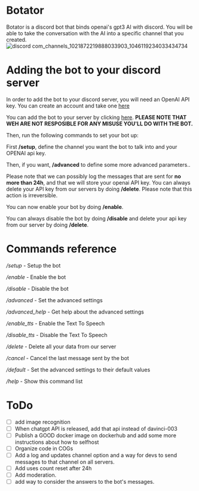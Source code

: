 # Botator
Botator is a discord bot that binds openai's gpt3 AI with discord. You will be able to take the conversation with the AI into a specific channel that you created.
![discord com_channels_1021872219888033903_1046119234033434734](https://user-images.githubusercontent.com/75439456/204105583-2abb2d77-9404-4558-bd3e-c1a70b939758.png)

# Adding the bot to your discord server
In order to add the bot to your discord server, you will need  an OpenAI API key. You can create an account and take one [here](https://beta.openai.com/account/api-keys)

You can add the bot to your server by clicking [here](https://discord.com/api/oauth2/authorize?client_id=1046051875755134996&permissions=2214808576&scope=applications.commands%20bot). **PLEASE NOTE THAT WEH ARE NOT RESPOSIBLE FOR ANY MISUSE YOU'LL DO WITH THE BOT.**

Then, run the following commands to set your bot up:

First **/setup**, define the channel you want the bot to talk into and your OPENAI api key.

Then, if you want, **/advanced** to define some more advanced parameters..

Please note that we can possibly log the messages that are sent for **no more than 24h**, and that we will store your openai API key. You can always delete your API key from our servers by doing **/delete**. Please note that this action is irreversible.

You can now enable your bot by doing **/enable**.

You can always disable the bot by doing **/disable** and delete your api key from our server by doing **/delete**.

# Commands reference
*/setup* - Setup the bot

*/enable* - Enable the bot

*/disable* - Disable the bot

*/advanced* - Set the advanced settings

*/advanced_help* - Get help about the advanced settings

*/enable_tts* - Enable the Text To Speech

*/disable_tts* - Disable the Text To Speech

*/delete* - Delete all your data from our server

*/cancel* - Cancel the last message sent by the bot

*/default* - Set the advanced settings to their default values

*/help* - Show this command list

# ToDo
- [ ] add image recognition
- [ ] When chatgpt API is released, add that api instead of davinci-003
- [ ] Publish a GOOD docker image on dockerhub and add some more instructions about how to selfhost
- [ ] Organize code in COGs
- [ ] Add a log and updates channel option and a way for devs to send messages to that channel on all servers.
- [ ] Add uses count reset after 24h
- [ ] Add moderation.
- [ ] add way to consider the answers to the bot's messages.
<!-- 

# Docker
You can run this bot with docker. First clone this repository. Now replace the text into the key.txt file that you will find i#nto the ./Botator/docker/Build directory with your **DISCORD** API key. After that,run the following command in the /Botator/docker/Build directory.

`docker build . -t botator:latest --no-cache`

Now create a directory called `botator` where you want the database files to be stored, and run the following command into that directory to run the container.

`docker run -d --name botatordef -v `**`your botator folder directory`**`:/Botator/database botator:latest`
 -->
